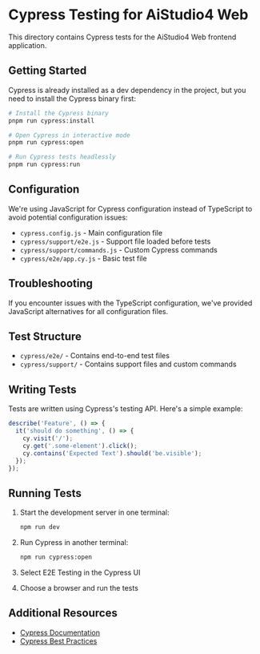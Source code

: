 ﻿# Cypress Testing for AiStudio4 Web

This directory contains Cypress tests for the AiStudio4 Web frontend application.

## Getting Started

Cypress is already installed as a dev dependency in the project, but you need to install the Cypress binary first:

```bash
# Install the Cypress binary
pnpm run cypress:install

# Open Cypress in interactive mode
pnpm run cypress:open

# Run Cypress tests headlessly
pnpm run cypress:run
```

## Configuration

We're using JavaScript for Cypress configuration instead of TypeScript to avoid potential configuration issues:

- `cypress.config.js` - Main configuration file
- `cypress/support/e2e.js` - Support file loaded before tests
- `cypress/support/commands.js` - Custom Cypress commands
- `cypress/e2e/app.cy.js` - Basic test file

## Troubleshooting

If you encounter issues with the TypeScript configuration, we've provided JavaScript alternatives for all configuration files.

## Test Structure

- `cypress/e2e/` - Contains end-to-end test files
- `cypress/support/` - Contains support files and custom commands

## Writing Tests

Tests are written using Cypress's testing API. Here's a simple example:

```typescript
describe('Feature', () => {
  it('should do something', () => {
    cy.visit('/');
    cy.get('.some-element').click();
    cy.contains('Expected Text').should('be.visible');
  });
});
```

## Running Tests

1. Start the development server in one terminal:
   ```bash
   npm run dev
   ```

2. Run Cypress in another terminal:
   ```bash
   npm run cypress:open
   ```

3. Select E2E Testing in the Cypress UI

4. Choose a browser and run the tests

## Additional Resources

- [Cypress Documentation](https://docs.cypress.io/)
- [Cypress Best Practices](https://docs.cypress.io/guides/references/best-practices)